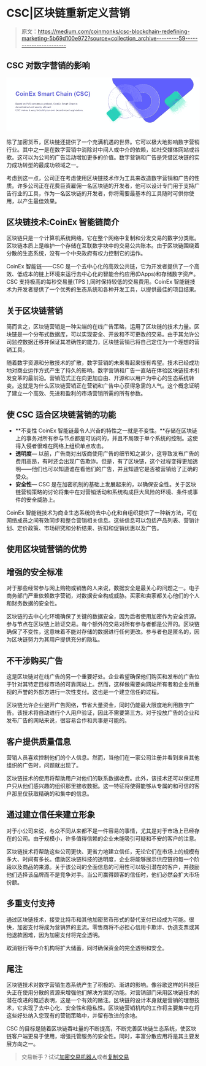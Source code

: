 # CSC|区块链重新定义营销

> 原文：<https://medium.com/coinmonks/csc-blockchain-redefining-marketing-5b69d100e972?source=collection_archive---------59----------------------->

## CSC 对数字营销的影响

![](img/675a9739c4b1323d34d262e0aa5a2d54.png)

除了加密货币，区块链还提供了一个充满机遇的世界。它可以极大地影响数字营销行业。其中之一是在数字营销中消除对中间人或中介的依赖，如社交媒体网站或谷歌。这可以为公司的广告活动增加更多的价值。数字营销和广告是凭借区块链的实力成功转型的最成功领域之一。

考虑到这一点，公司正在考虑使用区块链技术作为工具来改造数字营销和广告的性质。许多公司正在花费巨资雇佣一名区块链的开发者，他可以设计专门用于支持广告行业的工具，作为一名区块链的开发者，你将需要最基本的工具随时可供你使用，以产生最佳效果。

## 区块链技术:CoinEx 智能链简介

区块链只是一个计算机系统网络，它在整个网络中复制和分发交易的数字分类账。区块链本质上是维护一个存储在互联数字块中的交易公共账本。由于区块链围绕着分散的生态系统，没有一个中央政府有权力控制它的运作。

CoinEx 智能链——CSC 是一个去中心化的高效公共链，它为开发者提供了一个高效、低成本的链上环境来运行去中心化的智能合约应用(DApps)和存储数字资产。CSC 支持极高的每秒交易量(TPS ),同时保持较低的交易费用。CoinEx 智能链技术为开发者提供了一个优秀的生态系统和各种开发工具，以提供最佳的项目结果。

## 关于区块链营销

简而言之，区块链营销是一种尖端的在线广告策略，运用了区块链的技术力量。区块链是一个分布式数据库，可以实现安全、开放和不可更改的交易。由于其允许公司监控数据迁移并保证其准确性的能力，区块链营销已将自己定位为一个理想的营销工具。

随着数字资源和分散技术的扩散，数字营销的未来看起来很有希望。技术已经成功地对商业运作方式产生了持久的影响。数字营销和广告一直站在体验区块链技术引发变革的最前沿。营销范式正在向更加自由、开源和以用户为中心的生态系统转变。这就是为什么区块链营销正在营销和广告中心获得急需的人气。这个概念证明了建立一个高效、先进和盈利的市场营销所需的所有参数。

## 使 CSC 适合区块链营销的功能

*   **不变性 CoinEx 智能链最令人兴奋的特性之一就是不变性。**存储在区块链上的事务对所有参与节点都是可访问的，并且不局限于单个系统的控制。这使得入侵者很难在网络上组织单点攻击。
*   **透明度—** 以前，广告商对出版商使用广告的细节知之甚少，这导致发布广告的费用高昂，有时还会出现广告欺诈。但是，有了区块链，这个过程变得更加透明——他们也可以知道谁在看他们的广告，并且知道它是否被营销给了正确的受众。
*   **安全性—** CSC 是在加密机制的基础上发展起来的，以确保安全性。关于区块链营销策略的讨论将集中在对营销活动和系统构成巨大风险的环境、条件或事件的安全威胁上。

CoinEx 智能链技术为商业生态系统的去中心化和自组织提供了一种新方法，可在网络成员之间有效同步和整合营销相关信息。这些信息可以包括产品列表、营销计划、定价政策、市场研究和分析结果、折扣和促销优惠以及广告。

## 使用区块链营销的优势

## 增强的安全标准

对于那些经常参与网上购物或销售的人来说，数据安全是最关心的问题之一。电子商务部门严重依赖数字营销，对数据安全构成威胁。买家和卖家都关心他们的个人和财务数据的安全性。

区块链的去中心化环境确保了关键的数据安全，因为后者使用加密作为安全资源。参与节点在区块链上验证交易。每个额外的交易对所有参与者都是公开的。区块链确保了不变性，这意味着不能对存储的数据进行任何更改。参与者也是匿名的，因为区块链努力为其用户提供充分的隐私。

## 不干涉购买广告

这是区块链对在线广告的另一个重要好处。企业希望确保他们购买和发布的广告位于针对其特定目标市场的可靠网站上。然而，这样做需要向网站所有者和企业所重视的声誉的外部方进行一次性支付。这也是一个建立信任的过程。

区块链允许企业避开广告网络，节省大量资金，同时仍能最大限度地利用数字广告。该技术将自动进行个人用户验证，因此不需要第三方。对于投放广告的企业和发布广告的网站来说，很容易合作和共事是可能的。

## 客户提供质量信息

营销人员喜欢控制他们的个人信息。然而，当他们在一家公司注册并看到来自其他组织的广告时，问题就出现了。

区块链技术的使用将帮助用户对他们的联系数据收费。此外，该技术还可以保证用户只从他们感兴趣的组织那里接收数据。这一特征将使得能够从专属的和可信的客户那里仅获取精确的和集中的信息。

## 通过建立信任来建立形象

对于小公司来说，与众不同从来都不是一件容易的事情，尤其是对于市场上已经存在的公司。由于规模小，许多值得信赖的企业未能吸引可疑和不安的客户的注意。

区块链技术将帮助这些公司更快、更省力地建立信任，无论它们在市场上的规模有多大、时间有多长。借助区块链科技的透明度，企业将能够展示供应链的每一个阶段以及商品的来源。关于该公司的全面信息的可用性可以吸引潜在的客户，并鼓励他们选择该品牌而不是竞争对手。当公司赢得顾客的信任时，他们必然会扩大市场份额。

## 多重支付支持

通过区块链技术，接受比特币和其他加密货币形式的替代支付已经成为可能。很快，加密支付将成为营销界的主流。零售商将不必担心信用卡欺诈、伪造支票或其他退款困难，因为加密支付将完全透明。

取消银行等中介机构将扩大储蓄，同时确保资金的完全透明和安全。

## 尾注

区块链技术对数字营销生态系统产生了积极的、渐进的影响。像谷歌这样的科技巨头正在使用分散的资源来增强他们解决方案的功能。对营销部门采用区块链技术的潜在改进的概述表明，这是一个有效的赌注。区块链的设计本身就是营销的理想技术，它实现了去中心化、安全性和隐私性。区块链营销机构的工作将主要集中在将这些好处纳入您现有的营销策略中，并留有改进的余地。

CSC 的目标是随着区块链吞吐量的不断提高，不断完善区块链生态系统，使区块链客户端更易于使用，增强托管服务的安全性。同时，丰富分散应用将是其主要发展方向之一。

> 交易新手？试试[加密交易机器人](/coinmonks/crypto-trading-bot-c2ffce8acb2a)或者[复制交易](/coinmonks/top-10-crypto-copy-trading-platforms-for-beginners-d0c37c7d698c)